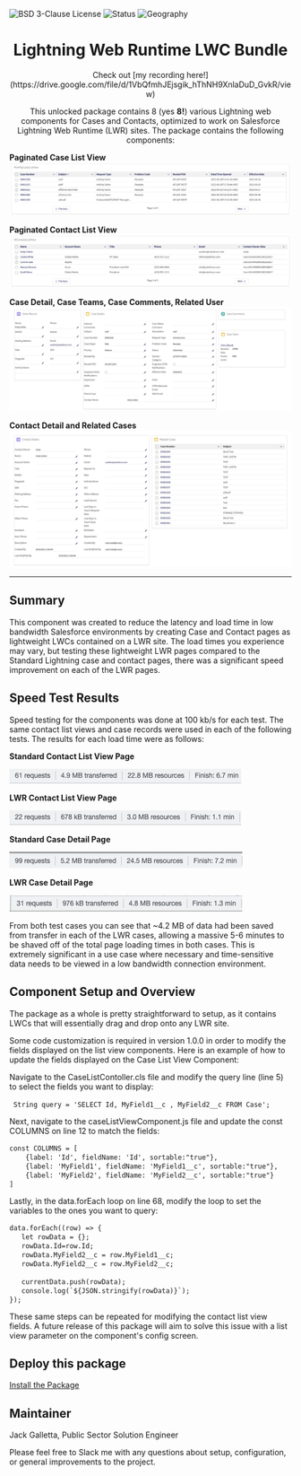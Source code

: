 ![BSD 3-Clause License](https://img.shields.io/badge/license-BSD%203--Clause-success)
![Status](https://img.shields.io/badge/status-Complete-green)
![Geography](https://img.shields.io/badge/Geography-US-blue)

<h1 align="center">Lightning Web Runtime LWC Bundle</h1>
<p align="center">Check out [my recording here!](https://drive.google.com/file/d/1VbQfmhJEjsgik_hThNH9XnlaDuD_GvkR/view)</p>
<p align="center">This unlocked package contains 8 (yes <b>8!</b>) various Lightning web components for Cases and Contacts, optimized to work on Salesforce Lightning Web Runtime (LWR) sites.  The package contains the following components: </p>


<b>Paginated Case List View</b>
![1](images/lwrclv.png) 


<b>Paginated Contact List View</b>
![1](images/lwrcolv.png) 


<b>Case Detail, Case Teams, Case Comments, Related User</b>
![1](images/lwrcd.png) 


<b>Contact Detail and Related Cases</b>
![1](images/lwrcod.png) 


<!-- Sections below are Optional -->

---

## Summary


This component was created to reduce the latency and load time in low bandwidth Salesforce environments by creating Case and Contact pages as lightweight LWCs contained on a LWR site.  The load times you experience may vary, but testing these lightweight LWR pages compared to the Standard Lightning case and contact pages, there was a significant speed improvement on each of the LWR pages.  



## Speed Test Results

Speed testing for the components was done at 100 kb/s for each test.  The same contact list views and case records were used in each of the following tests.  The results for each load time were as follows:


<b>Standard Contact List View Page</b>

![standardcontactlvload](images/StandardContactListViewLoad.png) 



<b>LWR Contact List View Page</b>

![lwrcontactlvload](images/LWRContactListViewLoad.png)


<b>Standard Case Detail Page</b>

![standardcontactlvload](images/sc1.png) 



<b>LWR Case Detail Page</b>

![lwrcontactlvload](images/lwr1.png)

From both test cases you can see that ~4.2 MB of data had been saved from transfer in each of the LWR cases, allowing a massive 5-6 minutes to be shaved off of the total page loading times in both cases.  This is extremely significant in a use case where necessary and time-sensitive data needs to be viewed in a low bandwidth connection environment.


## Component Setup and Overview

The package as a whole is pretty straightforward to setup, as it contains LWCs that will essentially drag and drop onto any LWR site.

Some code customization is required in version 1.0.0 in order to modify the fields displayed on the list view components.  Here is an example of how to update the fields displayed on the Case List View Component: 

Navigate to the CaseListContoller.cls file and modify the query line (line 5) to select the fields you want to display:

``` String query = 'SELECT Id, MyField1__c , MyField2__c FROM Case';```

Next, navigate to the caseListViewComponent.js file and update the const COLUMNS on line 12 to match the fields: 

```
const COLUMNS = [
    {label: 'Id', fieldName: 'Id', sortable:"true"},
    {label: 'MyField1', fieldName: 'MyField1__c', sortable:"true"},
    {label: 'MyField2', fieldName: 'MyField2__c', sortable:"true"}
]
  ```

Lastly, in the data.forEach loop on line 68, modify the loop to set the variables to the ones you want to query:

 ```
data.forEach((row) => {
    let rowData = {};
    rowData.Id=row.Id;
    rowData.MyField2__c = row.MyField1__c;
    rowData.MyField2__c = row.MyField2__c;

    currentData.push(rowData);
    console.log(`${JSON.stringify(rowData)}`);
});
```

These same steps can be repeated for modifying the contact list view fields.  A future release of this package will aim to solve this issue with a list view parameter on the component's config screen.

## Deploy this package

[Install the Package](https://login.salesforce.com/packaging/installPackage.apexp?p0=04t8a000001B8fxAAC)

## Maintainer

Jack Galletta, Public Sector Solution Engineer

Please feel free to Slack me with any questions about setup, configuration, or general improvements to the project.
